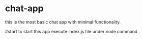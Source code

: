 # chat-app
this is the most basic chat app with minimal functionality.

#start
to start this app execute index.js file under node command
